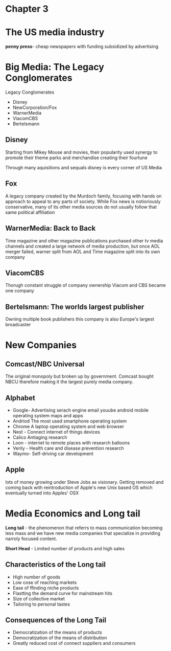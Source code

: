 # Chapter 3

# The US media industry

**penny press**- cheap newspapers with funding subsidized by advertising


# Big Media: The Legacy Conglomerates

Legacy Conglomerates
* Disney
* NewCorporation/Fox
* WarnerMedia
* ViacomCBS
* Bertelsmann


## Disney

Starting from Mikey Mouse and movies, their popularity used synergy to promote their theme parks and merchandise creating their fourtune

Through many aquisitions and sequals disney is every corner of US Media

## Fox

A legacy company created by the Murdoch family, focusing with hands on approach to appeal to any parts of society. While Fox news is notioriously conservative, many of its other media sources do not usually follow that same political affiliation

## WarnerMedia: Back to Back

Time magazine and other magazine publications purchased other tv media channels and created a large network of media production, but once AOL merger failed, warner split from AOL and Time magazine split into its own company

## ViacomCBS

Thorugh constant struggle of company ownership Viacom and CBS became one company

## Bertelsmann: The worlds largest publisher

Owning multiple book publishers this company is also Europe's largest broadcaster

# New Companies

## Comcast/NBC Universal

The original monopoly but broken up by government. Comcast bought NBCU therefore making it the largest purely media company.

## Alphabet

* Google- Advertising serach engine email youube android mobile operating system maps and apps
* Andriod The most used smartphone operating system
* Chrome A laptop operating system and web browser
* Nest - Connect internet of things devices
* Calico Antiaging research
* Loon - internet to remote places with research balloons 
* Verily - Health care and disease prevention research
* Waymo- Self-driving car development

## Apple
lots of money growing under Steve Jobs as visionary. Getting removed and coming back with reintroduction of Apple's new Unix based OS which eventually turned into Apples' OSX


# Media Economics and Long tail

**Long tail** - the phenomenon that referrs to mass communication becoming less mass and we have new media companies that specialize in providing narroly focused content. 

**Short Head** - Limited number of products and high sales

## Characteristics of the Long tail

* High number of goods
* Low cose of reaching markets
* Ease of ffinding niche products
* Flastting the demand curve for mainstream hits
* Size of collective market
* Tailoring to personal tastes

## Consequences of the Long Tail
* Democratization of the means of products
* Democratization of the means of distribution
* Greatly reduced cost of connect suppliers and consumers

